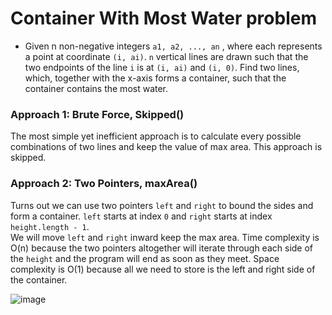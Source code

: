 # Container With Most Water problem
* Given n non-negative integers `a1, a2, ..., an` , where each represents a point at coordinate `(i, ai)`. `n` vertical lines are drawn such that the two endpoints of the line `i` is at `(i, ai)` and `(i, 0)`. Find two lines, which, together with the x-axis forms a container, such that the container contains the most water.

### Approach 1: Brute Force, Skipped()
The most simple yet inefficient approach is to calculate every possible combinations of two lines and keep the value of max area. This approach is skipped.

### Approach 2: Two Pointers, maxArea()
Turns out we can use two pointers `left` and `right` to bound the sides and form a container. `left` starts at index `0` and `right` starts at index `height.length - 1`.\
We will move `left` and `right` inward keep the max area.
Time complexity is O(n) because the two pointers altogether will iterate through each side of the `height` and the program will end as soon as they meet. Space complexity is O(1) because all we need to store is the left and right side of the container.

![image](https://user-images.githubusercontent.com/25105806/118609194-5c234400-b76f-11eb-9657-8a2d0b0900c8.png)


